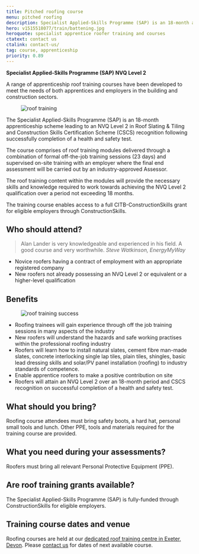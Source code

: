 ```yaml
---
title: Pitched roofing course
menu: pitched roofing
description: Specialist Applied-Skills Programme (SAP) is an 18-month apprentice roofer training course leading to an NVQ Level 2 in Roof Slating and Tiling and Construction Skills Certification Scheme (CSCS) recognition.
hero: v1515518077/train/battening.jpg
heroquote: specialist apprentice roofer training and courses
ctatext: contact us
ctalink: contact-us/
tag: course, apprenticeship
priority: 0.89
---
```


**Specialist Applied-Skills Programme (SAP) NVQ Level 2**

A range of apprenticeship roof training courses have been developed to meet the needs of both apprentices and employers in the building and construction sectors.

<figure data-href="[imagecdn]v1515518077/train/slating1.jpg" class="progressive replace inline alt">
  <img src="[imagecdn]c_scale,w_30/v1515518077/train/slating1.jpg" alt="roof training" class="preview" />
</figure>

The Specialist Applied-Skills Programme (SAP) is an 18-month apprenticeship scheme leading to an NVQ Level 2 in Roof Slating & Tiling and Construction Skills Certification Scheme (CSCS) recognition following successfully completion of a health and safety test.

The course comprises of roof training modules delivered through a combination of formal off-the-job training sessions (23 days) and supervised on-site training with an employer where the final end assessment will be carried out by an industry-approved Assessor.

The roof training content within the modules will provide the necessary skills and knowledge required to work towards achieving the NVQ Level 2 qualification over a period not exceeding 18 months.

The training course enables access to a full CITB-ConstructionSkills grant for eligible employers through ConstructionSkills.


## Who should attend?

> Alan Lander is very knowledgeable and experienced in his field. A good course and very worthwhile.
<cite>Steve Watkinson, EnergyMyWay</cite>

* Novice roofers having a contract of employment with an appropriate registered company
* New roofers not already possessing an NVQ Level 2 or equivalent or a higher-level qualification


## Benefits

<figure data-href="[imagecdn]v1527239977/train/team5.jpg" class="progressive replace inline alt">
  <img src="[imagecdn]c_scale,w_50/v1527239977/train/team5.jpg" alt="roof training success" class="preview" />
</figure>

* Roofing trainees will gain experience through off the job training sessions in many aspects of the industry
* New roofers will understand the hazards and safe working practises within the professional roofing industry
* Roofers will learn how to install natural slates, cement fibre man-made slates, concrete interlocking single lap tiles, plain tiles, shingles, basic lead dressing skills and solar/PV panel installation (roofing) to industry standards of competence.
* Enable apprentice roofers to make a positive contribution on site
* Roofers will attain an NVQ Level 2 over an 18-month period and CSCS recognition on successful completion of a health and safety test.


## What should you bring?

Roofing course attendees must bring safety boots, a hard hat, personal small tools and lunch. Other PPE, tools and materials required for the training course are provided.


## What you need during your assessments?

Roofers must bring all relevant Personal Protective Equipment (PPE).


## Are roof training grants available?

The Specialist Applied-Skills Programme (SAP) is fully-funded through ConstructionSkills for eligible employers.


## Training course dates and venue

Roofing courses are held at our [dedicated roof training centre in Exeter, Devon]([root]about-us/roof-training-centre/). Please [contact us]([root]contact-us/) for dates of next available course.
